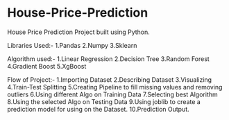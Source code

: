 # House-Price-Prediction
House Price Prediction Project built using Python.

Libraries Used:-
1.Pandas
2.Numpy
3.Sklearn

Algorithm used:-
1.Linear Regression
2.Decision Tree
3.Random Forest
4.Gradient Boost
5.XgBoost

Flow of Project:-
1.Importing Dataset
2.Describing Dataset
3.Visualizing 
4.Train-Test Splitting
5.Creating Pipeline to fill missing values and removing outliers
6.Using different Algo on Training Data
7.Selecting best Algorithm
8.Using the selected Algo on Testing Data
9.Using joblib to create a prediction model for using on the Dataset.
10.Prediction Output.
